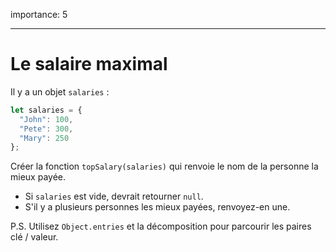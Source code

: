 importance: 5

---

# Le salaire maximal

Il y a un objet `salaries` :

```js
let salaries = {
  "John": 100,
  "Pete": 300,
  "Mary": 250
};
```

Créer la fonction `topSalary(salaries)` qui renvoie le nom de la personne la mieux payée.

- Si `salaries` est vide, devrait retourner `null`.
- S'il y a plusieurs personnes les mieux payées, renvoyez-en une.

P.S. Utilisez `Object.entries` et la décomposition pour parcourir les paires clé / valeur.

